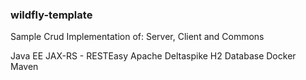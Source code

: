 ### wildfly-template 
Sample Crud Implementation of:
Server, Client and Commons

Java EE
JAX-RS - RESTEasy
Apache Deltaspike
H2 Database
Docker
Maven
